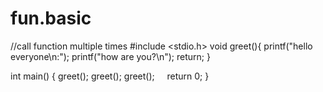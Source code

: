 # fun.basic
//call function multiple times
#include <stdio.h>
void greet(){
    printf("hello everyone\n:");
    printf("how are you?\n");
    return;
}

int main()
{
    greet();
    greet();
    greet();
    return 0;
}

